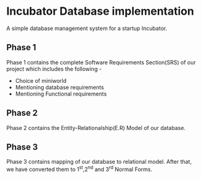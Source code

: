  # Incubator Database implementation
A simple database management system for a startup Incubator.

## Phase 1
Phase 1 contains the complete Software Requirements Section(SRS) of our project which includes the following - 

- Choice of miniworld 
- Mentioning database requirements 
- Mentioning Functional requirements

## Phase 2
Phase 2 contains the Entity-Relationalship(E.R) Model of our database.

##  Phase 3 
Phase 3 contains mapping of our database to relational model. After that, we have converted them to 1<sup>st</sup>,2<sup>nd</sup> and 3<sup>rd</sup> Normal Forms.
